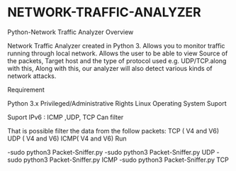 # NETWORK-TRAFFIC-ANALYZER
Python-Network Traffic Analyzer Overview

Network Traffic Analyzer created in Python 3. Allows you to monitor traffic running through local network. Allows the user to be able to view Source of the packets, Target host and the type of protocol used e.g. UDP/TCP.along with this, Along with this, our analyzer will also detect various kinds of network attacks.

Requirement

Python 3.x
Privileged/Administrative Rights
Linux Operating System
Suport

Suport IPv6 : ICMP ,UDP, TCP
Can filter

That is possible filter the data from the follow packets:
TCP ( V4 and V6)
UDP ( V4 and V6)
ICMP( V4 and V6)
Run

-sudo python3 Packet-Sniffer.py -sudo python3 Packet-Sniffer.py UDP -sudo python3 Packet-Sniffer.py ICMP -sudo python3 Packet-Sniffer.py TCP
